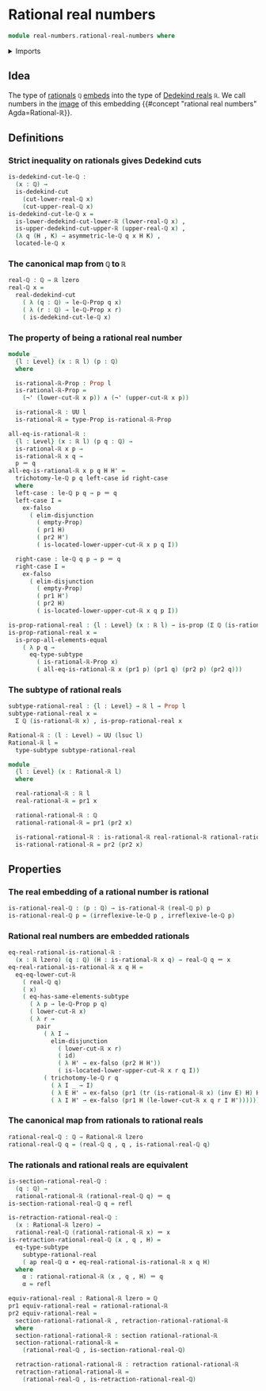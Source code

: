 # Rational real numbers

```agda
module real-numbers.rational-real-numbers where
```

<details><summary>Imports</summary>

```agda
open import elementary-number-theory.inequality-rational-numbers
open import elementary-number-theory.rational-numbers
open import elementary-number-theory.strict-inequality-rational-numbers

open import foundation.action-on-identifications-functions
open import foundation.cartesian-product-types
open import foundation.conjunction
open import foundation.dependent-pair-types
open import foundation.disjunction
open import foundation.embeddings
open import foundation.empty-types
open import foundation.equivalences
open import foundation.existential-quantification
open import foundation.function-types
open import foundation.homotopies
open import foundation.identity-types
open import foundation.logical-equivalences
open import foundation.negation
open import foundation.propositional-truncations
open import foundation.propositions
open import foundation.retractions
open import foundation.sections
open import foundation.subtypes
open import foundation.transport-along-identifications
open import foundation.universe-levels

open import logic.functoriality-existential-quantification

open import real-numbers.dedekind-real-numbers
open import real-numbers.lower-dedekind-real-numbers
open import real-numbers.rational-lower-dedekind-real-numbers
open import real-numbers.rational-upper-dedekind-real-numbers
open import real-numbers.upper-dedekind-real-numbers
```

</details>

## Idea

The type of [rationals](elementary-number-theory.rational-numbers.md) `ℚ`
[embeds](foundation-core.embeddings.md) into the type of
[Dedekind reals](real-numbers.dedekind-real-numbers.md) `ℝ`. We call numbers in
the [image](foundation.images.md) of this embedding
{{#concept "rational real numbers" Agda=Rational-ℝ}}.

## Definitions

### Strict inequality on rationals gives Dedekind cuts

```agda
is-dedekind-cut-le-ℚ :
  (x : ℚ) →
  is-dedekind-cut
    (cut-lower-real-ℚ x)
    (cut-upper-real-ℚ x)
is-dedekind-cut-le-ℚ x =
  is-lower-dedekind-cut-lower-ℝ (lower-real-ℚ x) ,
  is-upper-dedekind-cut-upper-ℝ (upper-real-ℚ x) ,
  (λ q (H , K) → asymmetric-le-ℚ q x H K) ,
  located-le-ℚ x
```

### The canonical map from `ℚ` to `ℝ`

```agda
real-ℚ : ℚ → ℝ lzero
real-ℚ x =
  real-dedekind-cut
    ( λ (q : ℚ) → le-ℚ-Prop q x)
    ( λ (r : ℚ) → le-ℚ-Prop x r)
    ( is-dedekind-cut-le-ℚ x)
```

### The property of being a rational real number

```agda
module _
  {l : Level} (x : ℝ l) (p : ℚ)
  where

  is-rational-ℝ-Prop : Prop l
  is-rational-ℝ-Prop =
    (¬' (lower-cut-ℝ x p)) ∧ (¬' (upper-cut-ℝ x p))

  is-rational-ℝ : UU l
  is-rational-ℝ = type-Prop is-rational-ℝ-Prop
```

```agda
all-eq-is-rational-ℝ :
  {l : Level} (x : ℝ l) (p q : ℚ) →
  is-rational-ℝ x p →
  is-rational-ℝ x q →
  p ＝ q
all-eq-is-rational-ℝ x p q H H' =
  trichotomy-le-ℚ p q left-case id right-case
  where
  left-case : le-ℚ p q → p ＝ q
  left-case I =
    ex-falso
      ( elim-disjunction
        ( empty-Prop)
        ( pr1 H)
        ( pr2 H')
        ( is-located-lower-upper-cut-ℝ x p q I))

  right-case : le-ℚ q p → p ＝ q
  right-case I =
    ex-falso
      ( elim-disjunction
        ( empty-Prop)
        ( pr1 H')
        ( pr2 H)
        ( is-located-lower-upper-cut-ℝ x q p I))

is-prop-rational-real : {l : Level} (x : ℝ l) → is-prop (Σ ℚ (is-rational-ℝ x))
is-prop-rational-real x =
  is-prop-all-elements-equal
    ( λ p q →
      eq-type-subtype
        ( is-rational-ℝ-Prop x)
        ( all-eq-is-rational-ℝ x (pr1 p) (pr1 q) (pr2 p) (pr2 q)))
```

### The subtype of rational reals

```agda
subtype-rational-real : {l : Level} → ℝ l → Prop l
subtype-rational-real x =
  Σ ℚ (is-rational-ℝ x) , is-prop-rational-real x

Rational-ℝ : (l : Level) → UU (lsuc l)
Rational-ℝ l =
  type-subtype subtype-rational-real

module _
  {l : Level} (x : Rational-ℝ l)
  where

  real-rational-ℝ : ℝ l
  real-rational-ℝ = pr1 x

  rational-rational-ℝ : ℚ
  rational-rational-ℝ = pr1 (pr2 x)

  is-rational-rational-ℝ : is-rational-ℝ real-rational-ℝ rational-rational-ℝ
  is-rational-rational-ℝ = pr2 (pr2 x)
```

## Properties

### The real embedding of a rational number is rational

```agda
is-rational-real-ℚ : (p : ℚ) → is-rational-ℝ (real-ℚ p) p
is-rational-real-ℚ p = (irreflexive-le-ℚ p , irreflexive-le-ℚ p)
```

### Rational real numbers are embedded rationals

```agda
eq-real-rational-is-rational-ℝ :
  (x : ℝ lzero) (q : ℚ) (H : is-rational-ℝ x q) → real-ℚ q ＝ x
eq-real-rational-is-rational-ℝ x q H =
  eq-eq-lower-cut-ℝ
    ( real-ℚ q)
    ( x)
    ( eq-has-same-elements-subtype
      ( λ p → le-ℚ-Prop p q)
      ( lower-cut-ℝ x)
      ( λ r →
        pair
          ( λ I →
            elim-disjunction
              ( lower-cut-ℝ x r)
              ( id)
              ( λ H' → ex-falso (pr2 H H'))
              ( is-located-lower-upper-cut-ℝ x r q I))
          ( trichotomy-le-ℚ r q
            ( λ I _ → I)
            ( λ E H' → ex-falso (pr1 (tr (is-rational-ℝ x) (inv E) H) H'))
            ( λ I H' → ex-falso (pr1 H (le-lower-cut-ℝ x q r I H'))))))
```

### The canonical map from rationals to rational reals

```agda
rational-real-ℚ : ℚ → Rational-ℝ lzero
rational-real-ℚ q = (real-ℚ q , q , is-rational-real-ℚ q)
```

### The rationals and rational reals are equivalent

```agda
is-section-rational-real-ℚ :
  (q : ℚ) →
  rational-rational-ℝ (rational-real-ℚ q) ＝ q
is-section-rational-real-ℚ q = refl

is-retraction-rational-real-ℚ :
  (x : Rational-ℝ lzero) →
  rational-real-ℚ (rational-rational-ℝ x) ＝ x
is-retraction-rational-real-ℚ (x , q , H) =
  eq-type-subtype
    subtype-rational-real
    ( ap real-ℚ α ∙ eq-real-rational-is-rational-ℝ x q H)
  where
    α : rational-rational-ℝ (x , q , H) ＝ q
    α = refl

equiv-rational-real : Rational-ℝ lzero ≃ ℚ
pr1 equiv-rational-real = rational-rational-ℝ
pr2 equiv-rational-real =
  section-rational-rational-ℝ , retraction-rational-rational-ℝ
  where
  section-rational-rational-ℝ : section rational-rational-ℝ
  section-rational-rational-ℝ =
    (rational-real-ℚ , is-section-rational-real-ℚ)

  retraction-rational-rational-ℝ : retraction rational-rational-ℝ
  retraction-rational-rational-ℝ =
    (rational-real-ℚ , is-retraction-rational-real-ℚ)
```
